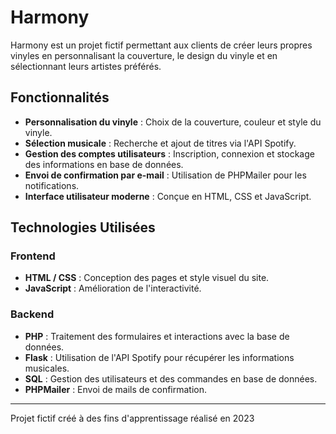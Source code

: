 # Harmony

Harmony est un projet fictif permettant aux clients de créer leurs propres vinyles en personnalisant la couverture, le design du vinyle et en sélectionnant leurs artistes préférés.

## Fonctionnalités
- **Personnalisation du vinyle** : Choix de la couverture, couleur et style du vinyle.
- **Sélection musicale** : Recherche et ajout de titres via l'API Spotify.
- **Gestion des comptes utilisateurs** : Inscription, connexion et stockage des informations en base de données.
- **Envoi de confirmation par e-mail** : Utilisation de PHPMailer pour les notifications.
- **Interface utilisateur moderne** : Conçue en HTML, CSS et JavaScript.

## Technologies Utilisées

### Frontend
- **HTML / CSS** : Conception des pages et style visuel du site.
- **JavaScript** : Amélioration de l'interactivité.

### Backend
- **PHP** : Traitement des formulaires et interactions avec la base de données.
- **Flask** : Utilisation de l'API Spotify pour récupérer les informations musicales.
- **SQL** : Gestion des utilisateurs et des commandes en base de données.
- **PHPMailer** : Envoi de mails de confirmation.


---
Projet fictif créé à des fins d'apprentissage réalisé en 2023

